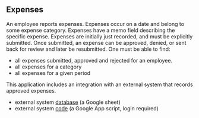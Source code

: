 Expenses
--------------------------------------------------------------------------------

An employee reports expenses. Expenses occur on a date and belong to some 
expense category. Expenses have a memo field describing the specific expense. 
Expenses are initially just recorded, and must be explicitly submitted. 
Once submitted, an expense can be approved, denied, or sent back for review 
and later be resubmitted. One must be able to find:

* all expenses submitted, approved and rejected for an employee.
* all expenses for a category
* all expenses for a given period

This application includes an integration with an external system that records approved expenses.

* external system [database](https://docs.google.com/spreadsheet/ccc?key=0ApWq_saU5c8DdENHN0FlSGl4Tm9rdVhpVFlRcE9hVEE) (a Google sheet)
* external system [code](https://script.google.com/d/1Rxmsbr6wvdRIksSO1JIu6LSVHmG5lN5SxYOCapvgcLUB6w1i6vqHsuiv/edit)  (a Google App script, login required)
